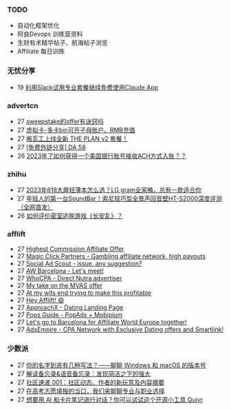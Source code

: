 ### TODO
-  自动化框架优化
-  阿良Devops 训练营资料
-  生财有术精华帖子、航海帖子浏览
-  Affiliate 每日训练

### 无忧分享
<!-- ruyo:START -->
-  19 [利用Slack试用专业套餐继续免费使用Claude App](https://51.ruyo.net/18407.html)<!-- ruyo:END -->

### advertcn
<!-- advertcn:START -->
-  27 [sweepstake的offer有诀窍吗](https://www.advertcn.com/forum.php?mod=viewthread&tid=110986)
-  27 [虚拟卡-多卡bin可开子母账户、RMB充值](https://www.advertcn.com/forum.php?mod=viewthread&tid=110982)
-  27 [搬瓦工上线全新 THE PLAN v2 套餐！](https://www.advertcn.com/forum.php?mod=viewthread&tid=110980)
-  27 [[免费外链分享] DA 58](https://www.advertcn.com/forum.php?mod=viewthread&tid=110977)
-  26 [2023年了如何获得一个美国银行账号接收ACH方式入账？？](https://www.advertcn.com/forum.php?mod=viewthread&tid=110976)<!-- advertcn:END -->

### zhihu
<!-- zhihu:START -->
-  27 [2023年618大屏轻薄本怎么选？LG gram全家桶，总有一款适合你](http://zhuanlan.zhihu.com/p/632641888?utm_campaign=rss&utm_medium=rss&utm_source=rss&utm_content=title)
-  27 [年轻人的第一台SoundBar！索尼轻巧型全景声回音壁HT-S2000深度评测（全网首发）](http://zhuanlan.zhihu.com/p/630990296?utm_campaign=rss&utm_medium=rss&utm_source=rss&utm_content=title)
-  26 [如何评价密室逃脱游戏《长安乱》？](http://www.zhihu.com/question/563950552/answer/3045961312?utm_campaign=rss&utm_medium=rss&utm_source=rss&utm_content=title)<!-- zhihu:END -->

### afflift
<!-- afflift:START -->
-  27 [Highest Commission Affiliate Offer](https://afflift.com/f/threads/highest-commission-affiliate-offer.11185/?utm_source=rss&utm_medium=rss)
-  27 [Magic Click Partners - Gambling affiliate network, high payouts](https://afflift.com/f/threads/magic-click-partners-gambling-affiliate-network-high-payouts.10931/?utm_source=rss&utm_medium=rss)
-  27 [Social Ad Scout - issue, any suggestion?](https://afflift.com/f/threads/social-ad-scout-issue-any-suggestion.11187/?utm_source=rss&utm_medium=rss)
-  27 [AW Barcelona - Let&#39;s meet!](https://afflift.com/f/threads/aw-barcelona-lets-meet.11179/?utm_source=rss&utm_medium=rss)
-  27 [WhoCPA - Direct Nutra advertiser](https://afflift.com/f/threads/whocpa-direct-nutra-advertiser.11162/?utm_source=rss&utm_medium=rss)
-  27 [My take on the MVAS offer](https://afflift.com/f/threads/my-take-on-the-mvas-offer.11116/?utm_source=rss&utm_medium=rss)
-  27 [At my wits end trying to make this profitable](https://afflift.com/f/threads/at-my-wits-end-trying-to-make-this-profitable.11125/?utm_source=rss&utm_medium=rss)
-  27 [Hey Afflift! 😄](https://afflift.com/f/threads/hey-afflift-%F0%9F%98%84.11184/?utm_source=rss&utm_medium=rss)
-  27 [ApproachX - Dating Landing Page](https://afflift.com/f/threads/approachx-dating-landing-page.10994/?utm_source=rss&utm_medium=rss)
-  27 [Pops Guide - PopAds + Mobipium](https://afflift.com/f/threads/pops-guide-popads-mobipium.11178/?utm_source=rss&utm_medium=rss)
-  27 [Let&#39;s go to Barcelona for Affiliate World Europe together!](https://afflift.com/f/threads/lets-go-to-barcelona-for-affiliate-world-europe-together.11029/?utm_source=rss&utm_medium=rss)
-  27 [AdsEmpire - CPA Network with Exclusive Dating offers and Smartlink!](https://afflift.com/f/threads/adsempire-cpa-network-with-exclusive-dating-offers-and-smartlink.6820/?utm_source=rss&utm_medium=rss)<!-- afflift:END -->

### 少数派
<!-- sspai:START -->
-  27 [你的名字到底有几种写法？——聊聊 Windows 和 macOS 的版本号](https://sspai.com/prime/story/windows-macos-version-number-explained)
-  27 [解读备忘录&amp;语音备忘录：发现简洁之下的强大](https://sspai.com/post/78705)
-  27 [社区速递 001：社区动态、作者的新玩意及内容摘要](https://sspai.com/post/80643)
-  27 [在高考志愿填报的当口，我们来聊聊专业与职业选择](https://sspai.com/post/80631)
-  27 [想要用 AI 和卡片笔记进行对话？你可以试试这个开源小工具 Quivr](https://sspai.com/post/80596)<!-- sspai:END -->
